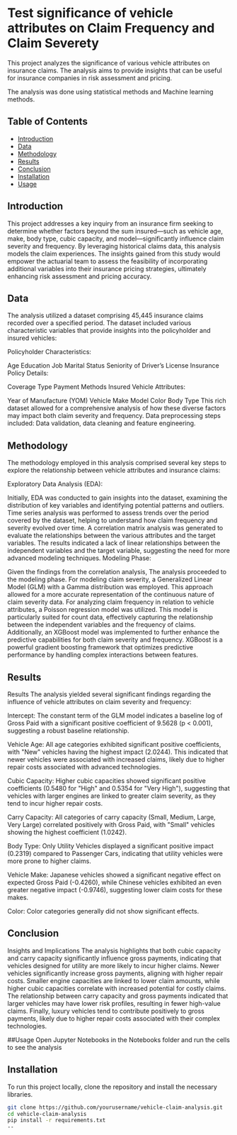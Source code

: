 # Test significance of vehicle attributes on Claim Frequency and Claim Severety
This project analyzes the significance of various vehicle attributes on insurance claims.
The analysis aims to provide insights that can be useful for insurance companies in risk assessment and pricing.

The analysis was done using statistical methods and Machine learning methods.
## Table of Contents
- [Introduction](#introduction)
- [Data](#data)
- [Methodology](#methodology)
- [Results](#results)
- [Conclusion](#conclusion)
- [Installation](#installation)
- [Usage](#usage)
## Introduction
This project addresses a key inquiry from an insurance firm seeking to determine whether factors beyond the sum insured—such as vehicle age, make, body type, cubic capacity, and model—significantly influence claim severity and frequency. By leveraging historical claims data, this analysis models the claim experiences. The insights gained from this study would empower the actuarial team to assess the feasibility of incorporating additional variables into their insurance pricing strategies, ultimately enhancing risk assessment and pricing accuracy.
## Data
The analysis utilized a dataset comprising 45,445 insurance claims recorded over a specified period. The dataset included various characteristic variables that provide insights into the policyholder and insured vehicles:

Policyholder Characteristics:

Age
Education
Job
Marital Status
Seniority of Driver’s License
Insurance Policy Details:

Coverage Type
Payment Methods
Insured Vehicle Attributes:

Year of Manufacture (YOM)
Vehicle Make
Model
Color
Body Type
This rich dataset allowed for a comprehensive analysis of how these diverse factors may impact both claim severity and frequency.
Data preprocessing steps included: Data validation, data cleaning and feature engineering.


## Methodology
The methodology employed in this analysis comprised several key steps to explore the relationship between vehicle attributes and insurance claims:

Exploratory Data Analysis (EDA):

Initially, EDA was conducted to gain insights into the dataset, examining the distribution of key variables and identifying potential patterns and outliers.
Time series analysis was performed to assess trends over the period covered by the dataset, helping to understand how claim frequency and severity evolved over time.
A correlation matrix analysis was generated to evaluate the relationships between the various attributes and the target variables. The results indicated a lack of linear relationships between the independent variables and the target variable, suggesting the need for more advanced modeling techniques.
Modeling Phase:

Given the findings from the correlation analysis, The analysis proceeded to the modeling phase. For modeling claim severity, a Generalized Linear Model (GLM) with a Gamma distribution was employed. This approach allowed for a more accurate representation of the continuous nature of claim severity data.
For analyzing claim frequency in relation to vehicle attributes, a Poisson regression model was utilized. This model is particularly suited for count data, effectively capturing the relationship between the independent variables and the frequency of claims.
Additionally, an XGBoost model was implemented to further enhance the predictive capabilities for both claim severity and frequency. XGBoost is a powerful gradient boosting framework that optimizes predictive performance by handling complex interactions between features.
## Results
Results
The analysis yielded several significant findings regarding the influence of vehicle attributes on claim severity and frequency:

Intercept: The constant term of the GLM model indicates a baseline log of Gross Paid with a significant positive coefficient of 9.5628 (p < 0.001), suggesting a robust baseline relationship.

Vehicle Age: All age categories exhibited significant positive coefficients, with "New" vehicles having the highest impact (2.0244). This indicated that newer vehicles were associated with increased claims, likely due to higher repair costs associated with advanced technologies.

Cubic Capacity: Higher cubic capacities showed significant positive coefficients (0.5480 for "High" and 0.5354 for "Very High"), suggesting that vehicles with larger engines are linked to greater claim severity, as they tend to incur higher repair costs.

Carry Capacity: All categories of carry capacity (Small, Medium, Large, Very Large) correlated positively with Gross Paid, with "Small" vehicles showing the highest coefficient (1.0242). 

Body Type: Only Utility Vehicles displayed a significant positive impact (0.2319) compared to Passenger Cars, indicating that utility vehicles were more prone to higher claims.

Vehicle Make: Japanese vehicles showed a significant negative effect on expected Gross Paid (-0.4260), while Chinese vehicles exhibited an even greater negative impact (-0.9746), suggesting lower claim costs for these makes.

Color: Color categories generally did not show significant effects.


## Conclusion
Insights and Implications
The analysis highlights that both cubic capacity and carry capacity significantly influence gross payments, indicating that vehicles designed for utility are more likely to incur higher claims.
Newer vehicles significantly increase gross payments, aligning with higher repair costs.
Smaller engine capacities are linked to lower claim amounts, while higher cubic capacities correlate with increased potential for costly claims.
The relationship between carry capacity and gross payments indicated that larger vehicles may have lower risk profiles, resulting in fewer high-value claims.
Finally, luxury vehicles tend to contribute positively to gross payments, likely due to higher repair costs associated with their complex technologies.


 ##Usage
Open Jupyter Notebooks in the Notebooks folder and run the cells to see the analysis

## Installation
To run this project locally, clone the repository and install the necessary libraries.

```bash
git clone https://github.com/yourusername/vehicle-claim-analysis.git
cd vehicle-claim-analysis
pip install -r requirements.txt
--
